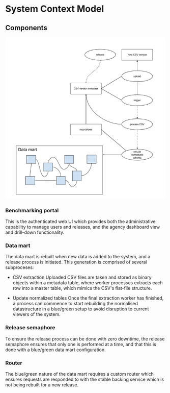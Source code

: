 # System Context Model

## Components

![](./docs/img/csv_upload_process.png)

### Benchmarking portal
This is the authenticated web UI which provides both the administrative capability to manage users and releases, and the agency dashboard view and drill-down functionality.

### Data mart
The data mart is rebuilt when new data is added to the system, and a release process is initiated.  This generation is comprised of several subproceses:

* CSV extraction
Uploaded CSV files are taken and stored as binary objects within a metadata table, where worker processes extracts each row into a master table, which mimics the CSV's flat-file structure.

* Update normalized tables
Once the final extraction worker has finished, a process can commence to start rebuilding the normalised datastructure in a blue/green setup to avoid disruption to current viewers of the system.

### Release semaphore
To ensure the release process can be done with zero downtime, the release semaphore ensures that only one is performed at a time, and that this is done with a blue/green data mart configuration.

### Router
The blue/green nature of the data mart requires a custom router which ensures requests are responded to with the stable backing service which is not being rebuilt for a new release.
